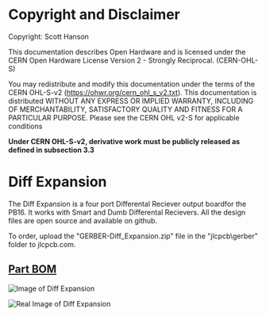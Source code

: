 # Copyright and Disclaimer
Copyright: Scott Hanson

This documentation describes Open Hardware and is licensed under the CERN Open Hardware License Version 2 - Strongly Reciprocal. (CERN-OHL-S)

You may redistribute and modify this documentation under the terms of the CERN OHL-S-v2 (https://ohwr.org/cern_ohl_s_v2.txt). This documentation is distributed WITHOUT ANY EXPRESS OR IMPLIED WARRANTY, INCLUDING OF MERCHANTABILITY, SATISFACTORY QUALITY AND FITNESS FOR A PARTICULAR PURPOSE. Please see the CERN OHL v2-S for applicable conditions

**Under CERN OHL-S-v2, derivative work must be publicly released as defined in subsection 3.3**

# Diff Expansion

The Diff Expansion is a four port Differental Reciever output boardfor the PB16. It works with Smart and Dumb Differental Recievers. All the design files are open source and available on github.

To order, upload the "GERBER-Diff_Expansion.zip" file in the "jlcpcb\gerber" folder to jlcpcb.com.

## [Part BOM](https://github.com/computergeek1507/PB_16/raw/master/Diff_Expansion/Diff_Expansion.ods)

![Image of Diff Expansion](https://github.com/computergeek1507/PB_16/raw/master/Diff_Expansion/Diff_Expansion.png)

![Real Image of Diff Expansion](https://github.com/computergeek1507/PB_16/raw/master/Diff_Expansion/IMG_20200108_222439.jpg)

